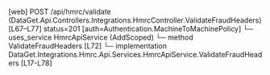 [web] POST /api/hmrc/validate  (DataGet.Api.Controllers.Integrations.HmrcController.ValidateFraudHeaders)  [L67–L77] status=201 [auth=Authentication.MachineToMachinePolicy]
  └─ uses_service HmrcApiService (AddScoped)
    └─ method ValidateFraudHeaders [L72]
      └─ implementation DataGet.Integrations.Hmrc.Api.Services.HmrcApiService.ValidateFraudHeaders [L17-L78]

